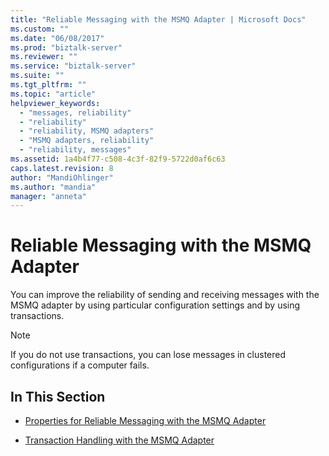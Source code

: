 ```yaml
---
title: "Reliable Messaging with the MSMQ Adapter | Microsoft Docs"
ms.custom: ""
ms.date: "06/08/2017"
ms.prod: "biztalk-server"
ms.reviewer: ""
ms.service: "biztalk-server"
ms.suite: ""
ms.tgt_pltfrm: ""
ms.topic: "article"
helpviewer_keywords: 
  - "messages, reliability"
  - "reliability"
  - "reliability, MSMQ adapters"
  - "MSMQ adapters, reliability"
  - "reliability, messages"
ms.assetid: 1a4b4f77-c508-4c3f-82f9-5722d0af6c63
caps.latest.revision: 8
author: "MandiOhlinger"
ms.author: "mandia"
manager: "anneta"
---
```

# Reliable Messaging with the MSMQ Adapter
You can improve the reliability of sending and receiving messages with the MSMQ adapter by using particular configuration settings and by using transactions.  
  
> [!NOTE]
>  If you do not use transactions, you can lose messages in clustered configurations if a computer fails.  
  
## In This Section  
  
-   [Properties for Reliable Messaging with the MSMQ Adapter](../core/properties-for-reliable-messaging-with-the-msmq-adapter.md)  
  
-   [Transaction Handling with the MSMQ Adapter](../core/transaction-handling-with-the-msmq-adapter.md)